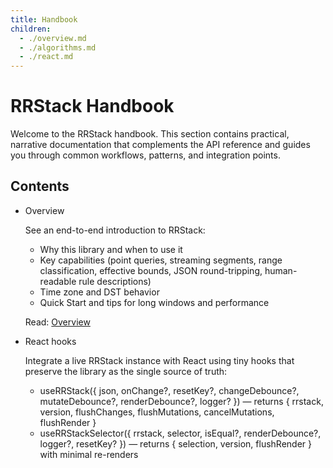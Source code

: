 ```yaml
---
title: Handbook
children:
  - ./overview.md
  - ./algorithms.md
  - ./react.md
---
```


# RRStack Handbook

Welcome to the RRStack handbook. This section contains practical, narrative
documentation that complements the API reference and guides you through common
workflows, patterns, and integration points.

## Contents

- Overview

  See an end-to-end introduction to RRStack:
  - Why this library and when to use it
  - Key capabilities (point queries, streaming segments, range classification,
    effective bounds, JSON round-tripping, human-readable rule descriptions)
  - Time zone and DST behavior
  - Quick Start and tips for long windows and performance

  Read: [Overview](./overview.md)

- React hooks

  Integrate a live RRStack instance with React using tiny hooks that preserve
  the library as the single source of truth:
  - useRRStack({ json, onChange?, resetKey?, changeDebounce?, mutateDebounce?,
    renderDebounce?, logger? }) — returns
    { rrstack, version, flushChanges, flushMutations, cancelMutations, flushRender }
  - useRRStackSelector({ rrstack, selector, isEqual?, renderDebounce?, logger?,
    resetKey? }) — returns { selection, version, flushRender } with minimal
    re-renders
